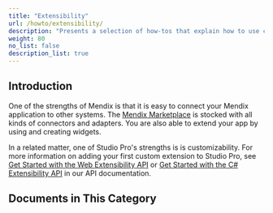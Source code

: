 ```yaml
---
title: "Extensibility"
url: /howto/extensibility/
description: "Presents a selection of how-tos that explain how to use connectors and adapters from the Marketplace."
weight: 80
no_list: false
description_list: true
---
```


## Introduction

One of the strengths of Mendix is that it is easy to connect your Mendix application to other systems. The [Mendix Marketplace](https://marketplace.mendix.com/) is stocked with all kinds of connectors and adapters. You are also able to extend your app by using and creating widgets.

In a related matter, one of Studio Pro's strengths is is customizability. For more information on adding your first custom extension to Studio Pro, see [Get Started with the Web Extensibility API](/apidocs-mxsdk/apidocs/web-extensibility-api-11/getting-started/) or [Get Started with the C# Extensibility API](/apidocs-mxsdk/apidocs/csharp-extensibility-api/get-started/) in our API documentation.

## Documents in This Category
